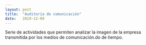 ```yaml
---
layout: post
title:  "Auditoría de comunicación"
date:   2019-12-09
---
```



Serie de actividades que permiten analizar la imagen de la empresa transmitida por los medios de comunicación.do de tiempo.